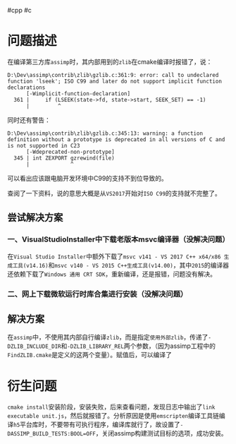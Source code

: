 #cpp #c 

# 问题描述

在编译第三方库`assimp`时，其内部用到的`zlib`在cmake编译时报错了，说：

```
D:\Dev\assimp\contrib\zlib\gzlib.c:361:9: error: call to undeclared function 'lseek'; ISO C99 and later do not support implicit function declarations
      [-Wimplicit-function-declaration]
  361 |     if (LSEEK(state->fd, state->start, SEEK_SET) == -1)
      |         ^
```

同时还有警告：

```
D:\Dev\assimp\contrib\zlib\gzlib.c:345:13: warning: a function definition without a prototype is deprecated in all versions of C and is not supported in C23
      [-Wdeprecated-non-prototype]
  345 | int ZEXPORT gzrewind(file)
      |             ^
```

可以看出应该跟电脑开发环境中C99的支持不到位导致的。

查阅了一下资料，说的意思大概是从`VS2017`开始对`ISO C99`的支持就不完整了。

## 尝试解决方案

### 一、VisualStudioInstaller中下载老版本msvc编译器（没解决问题）

在`Visual Studio Installer`中额外下载了`msvc v141 - VS 2017 C++ x64/x86 生成工具(v14.16)`和`msvc v140 - VS 2015 C++生成工具(v14.00)`，其中`2015`的编译器还依赖下载了`Windows 通用 CRT SDK`，重新编译，还是报错，问题没有解决。

### 二、网上下载微软运行时库合集进行安装（没解决问题）

## 解决方案

在`assimp`中，不使用其内部自行编译`zlib`，而是指定`使用外部zlib`，传递了`-DZLIB_INCLUDE_DIR`和`-DZLIB_LIBRARY_REL`两个参数，（因为assimp工程中的`FindZLIB.cmake`是定义的这两个变量）。赋值后，可以编译了


# 衍生问题

`cmake install`安装阶段，安装失败，后来查看问题，发现日志中输出了`link executable unit.js`，然后就报错了。分析原因是使用`emscripten`编译工具链编译`h5`平台库时，不要带有可执行程序，编译库就行了，故设置了`-DASSIMP_BUILD_TESTS:BOOL=OFF`，关闭assimp构建测试目标的选项，成功安装。